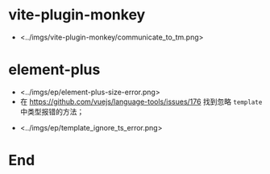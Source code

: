 

# vite-plugin-monkey

<!-- - ![](../imgs/vite-plugin-monkey/communicate_to_tm.png) -->
- <../imgs/vite-plugin-monkey/communicate_to_tm.png>


# element-plus

<!-- - ![](../imgs/ep/element-plus-size-error.png) -->
- <../imgs/ep/element-plus-size-error.png>
- 在 <https://github.com/vuejs/language-tools/issues/176> 找到忽略 `template` 中类型报错的方法；
<!-- - ![](../imgs/ep/template_ignore_ts_error.png) -->
- <../imgs/ep/template_ignore_ts_error.png>

# End
